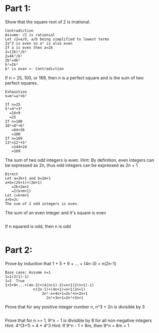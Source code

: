 # Part 1:
Show that the square root of 2 is irrational.
```
Contradiction
Assume: √2 is rationial
Let √2=a/b, a/b being simplified to lowest terms
2a^2 is even so a² is also even
If a is even then a=2k
2=(2k)²/b²
2=4k²/b²
2b²=4k²
b²=2k²
b² is even <- Contradiction
```
If n = 25, 100, or 169, then n is a perfect square and is the sum of two perfect squares.
```
Exhaustion
n=m²=a²+b²

If n=25
5²=4²+3²
  =16+9
  =25
If n=100
10²=8²+6²
   =64+36
   =100
If n=169
13²=12²+5²
   =144+24
   =169
```
The sum of two odd integers is even. Hint: By definition, even integers can be expressed as 2n, thus odd integers can be expressed as 2n + 1
```
Direct
Let a=2k+1 and b=2m+1
a+b=(2k+1)+(2m+1)
   =2k+2m+2
   =2(k+m+1)
Let c=k+m+1
a+b=2c
The sum of 2 odd integers is even.
```
The sum of an even integer and it's square is even
 ```
```
If n squared is odd, then n is odd
```
```
# Part 2:
 Prove by induction that 1 + 5 + 9 + ... + (4n-3) = n(2n-1)
```
Base case: Assume n=1
1=1(2(1)-1)
1=1  True
1+5+9+...+(4n-3)+(4(n+1)-3)=n+1(2(n+1)-1)
             n(2n-1)+(4n+1)=n+1(2n+1)
                 2n²-n+4n+1=2n²+n+2n+1
                   2n²+3n+1=2n²+3n+1
```
Prove that for any positive integer number n, n^3 + 2n is divisible by 3
```
```
Prove that for n >= 1, 9^n − 1 is divisible by 8 for all non-negative integers Hint: 4^(3+1) = 4 * 4^3 Hint: If 9^n - 1 = 8m, then 9^n = 8m + 1
```
```
